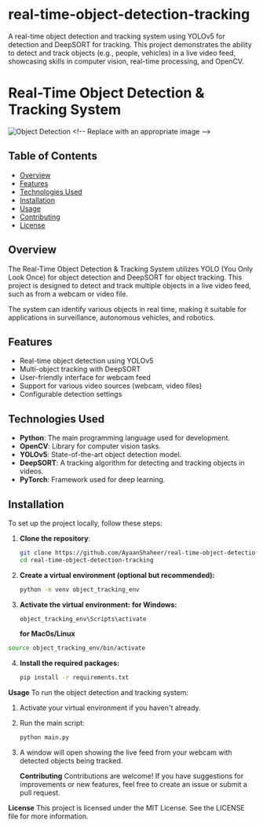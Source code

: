 # real-time-object-detection-tracking
A real-time object detection and tracking system using YOLOv5 for detection and DeepSORT for tracking. This project demonstrates the ability to detect and track objects (e.g., people, vehicles) in a live video feed, showcasing skills in computer vision, real-time processing, and OpenCV.

# Real-Time Object Detection & Tracking System

![Object Detection]([https://via.placeholder.com/800x400](https://www.google.com/imgres?q=object%20detection%20images%20copyright%20free&imgurl=https%3A%2F%2Fwww.shutterstock.com%2Fimage-photo%2Fmachine-learning-ai-identify-objects-600nw-1182963280.jpg&imgrefurl=https%3A%2F%2Fwww.shutterstock.com%2Fsearch%2Fcar-object-detection&docid=w9bGZofcdj71UM&tbnid=ZQK79pVHRmwM3M&vet=12ahUKEwiap7GWk7iJAxXKTGwGHfi2MOsQM3oECGYQAA..i&w=600&h=396&hcb=2&ved=2ahUKEwiap7GWk7iJAxXKTGwGHfi2MOsQM3oECGYQAA))  <!-- Replace with an appropriate image -->

## Table of Contents
- [Overview](#overview)
- [Features](#features)
- [Technologies Used](#technologies-used)
- [Installation](#installation)
- [Usage](#usage)
- [Contributing](#contributing)
- [License](#license)

## Overview
The Real-Time Object Detection & Tracking System utilizes YOLO (You Only Look Once) for object detection and DeepSORT for object tracking. This project is designed to detect and track multiple objects in a live video feed, such as from a webcam or video file. 

The system can identify various objects in real time, making it suitable for applications in surveillance, autonomous vehicles, and robotics.

## Features
- Real-time object detection using YOLOv5
- Multi-object tracking with DeepSORT
- User-friendly interface for webcam feed
- Support for various video sources (webcam, video files)
- Configurable detection settings

## Technologies Used
- **Python**: The main programming language used for development.
- **OpenCV**: Library for computer vision tasks.
- **YOLOv5**: State-of-the-art object detection model.
- **DeepSORT**: A tracking algorithm for detecting and tracking objects in videos.
- **PyTorch**: Framework used for deep learning.

## Installation
To set up the project locally, follow these steps:

1. **Clone the repository**:
   ```bash
   git clone https://github.com/AyaanShaheer/real-time-object-detection-tracking.git
   cd real-time-object-detection-tracking
2. **Create a virtual environment (optional but recommended):**
   ```bash
   python -m venv object_tracking_env
3. **Activate the virtual environment:**
   **for Windows:**
   ```bash
   object_tracking_env\Scripts\activate
   ```
   **for Mac0s/Linux**
  ```bash
  source object_tracking_env/bin/activate
```
4. **Install the required packages:**
   ```bash
   pip install -r requirements.txt
   
**Usage**
To run the object detection and tracking system:

1) Activate your virtual environment if you haven't already.
2) Run the main script:
   ```bash
   python main.py
3) A window will open showing the live feed from your webcam with detected objects being tracked.

   **Contributing**
Contributions are welcome! If you have suggestions for improvements or new features, feel free to create an issue or submit a pull request.

**License**
This project is licensed under the MIT License. See the LICENSE file for more information.



